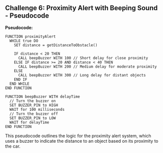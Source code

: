 
## Challenge 6: Proximity Alert with Beeping Sound - Pseudocode

**Pseudocode:**

```plaintext
FUNCTION proximityAlert
  WHILE true DO
    SET distance = getDistanceToObstacle()

    IF distance < 20 THEN
      CALL beepBuzzer WITH 100 // Short delay for close proximity
    ELSE IF distance >= 20 AND distance < 40 THEN
      CALL beepBuzzer WITH 200 // Medium delay for moderate proximity
    ELSE
      CALL beepBuzzer WITH 300 // Long delay for distant objects
    END IF
  END WHILE
END FUNCTION

FUNCTION beepBuzzer WITH delayTime
  // Turn the buzzer on
  SET BUZZER_PIN to HIGH
  WAIT for 100 milliseconds
  // Turn the buzzer off
  SET BUZZER_PIN to LOW
  WAIT for delayTime
END FUNCTION
```

This pseudocode outlines the logic for the proximity alert system, which uses a buzzer to indicate the distance to an object based on its proximity to the car.
